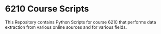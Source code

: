 # 6210 Course Scripts
This Repository contains Python Scripts for course 6210 that performs data extraction from various online sources and for various fields.

